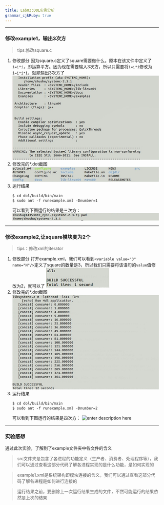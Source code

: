 ```yaml
---
title: Lab03:DOL实例分析
grammar_cjkRuby: true
---
```


---

### **修改example1，输出3次方**
> tips:修改square.c

1. 修改部分
    因为square.c定义了square需要做什么。原本在该文件中定义了`i=i*i`，即运算平方。因为现在需要输入3次方，所以只需要将`i=i*i`修改为`i=i*i*i`，就能输出3次方了
    ![enter description here](../img/1.jpg)
2. 修改完的*.dot截图
    ![enter description here](../img/2.jpg)
3. 运行结果
    ```
    $ cd dol/build/bin/main
    $ sudo ant -f runexample.xml -Dnumber=1
    ```
    可以看到下图运行的结果是三次方：
    ![enter description here](../img/3.jpg)

---

### **修改example2,让square模块变为2个**
> tips：修改xml的iterator

1. 修改部分
    打开example.xml，我们可以看到``<variable value="3" name="N"/>``定义了square的数量是3，所以我们只需要将该语句的`value`值修改为2，就可以了
    ![enter description here](../img/4.jpg)
2. 修改完的*.dot截图
    ![enter description here](../img/5.jpg)
3. 运行结果
    ```
    $ cd dol/build/bin/main
    $ sudo ant -f runexample.xml -Dnumber=2
    ```
    可以看到下图运行的结果是四次方：
    ![enter description here](../img/6.jpg)

---

### **实验感想**
通过此次实验，了解到了example文件夹中各文件的含义
> src文件夹是包含了各进程的功能定义（生产者、消费者、处理程序等），我们可以通过查看这部分代码了解各进程实现的是什么功能，是如何实现的

> example1.xml是系统架构即模块连接的含义，我们可以通过查看这部分代码了解各进程是如何进行连接的

> 运行结果之前，要删除上一次运行结果生成的文件，不然可能运行的结果依然是上次的结果



